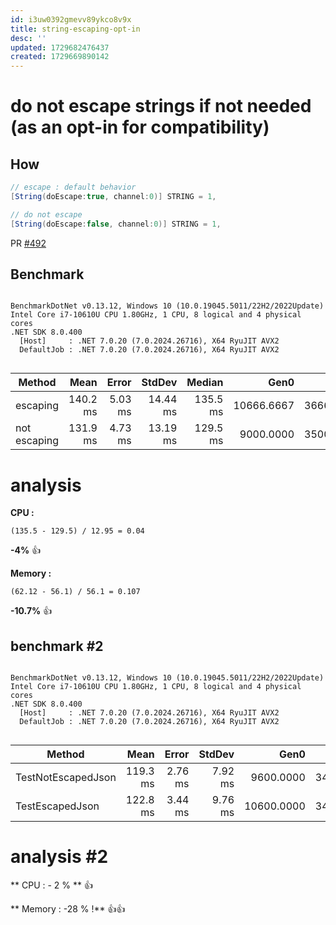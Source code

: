 ```yaml
---
id: i3uw0392gmevv89ykco8v9x
title: string-escaping-opt-in
desc: ''
updated: 1729682476437
created: 1729669890142
---
```



# do not escape strings if not needed (as an opt-in for compatibility)


## How

```c#
// escape : default behavior
[String(doEscape:true, channel:0)] STRING = 1,

// do not escape
[String(doEscape:false, channel:0)] STRING = 1,

```
PR [#492](https://github.com/b3b00/csly/pull/492)

## Benchmark

```

BenchmarkDotNet v0.13.12, Windows 10 (10.0.19045.5011/22H2/2022Update)
Intel Core i7-10610U CPU 1.80GHz, 1 CPU, 8 logical and 4 physical cores
.NET SDK 8.0.400
  [Host]     : .NET 7.0.20 (7.0.2024.26716), X64 RyuJIT AVX2
  DefaultJob : .NET 7.0.20 (7.0.2024.26716), X64 RyuJIT AVX2


```
| Method            | Mean     | Error   | StdDev   | Median   | Gen0       | Gen1      | Gen2      | Allocated |
|------------------ |---------:|--------:|---------:|---------:|-----------:|----------:|----------:|----------:|
| escaping | 140.2 ms | 5.03 ms | 14.44 ms | 135.5 ms | 10666.6667 | 3666.6667 | 1666.6667 |  62.12 MB |
| not escaping   | 131.9 ms | 4.73 ms | 13.19 ms | 129.5 ms |  9000.0000 | 3500.0000 | 1500.0000 |   56.1 MB |


# analysis

**CPU :**

`(135.5 - 129.5) / 12.95 = 0.04`

**-4%** 👍

**Memory :**

`(62.12 - 56.1) / 56.1 = 0.107`

**-10.7%** 👍


## benchmark #2

```

BenchmarkDotNet v0.13.12, Windows 10 (10.0.19045.5011/22H2/2022Update)
Intel Core i7-10610U CPU 1.80GHz, 1 CPU, 8 logical and 4 physical cores
.NET SDK 8.0.400
  [Host]     : .NET 7.0.20 (7.0.2024.26716), X64 RyuJIT AVX2
  DefaultJob : .NET 7.0.20 (7.0.2024.26716), X64 RyuJIT AVX2


```
| Method             | Mean     | Error   | StdDev  | Gen0       | Gen1      | Gen2      | Allocated |
|------------------- |---------:|--------:|--------:|-----------:|----------:|----------:|----------:|
| TestNotEscapedJson | 119.3 ms | 2.76 ms | 7.92 ms |  9600.0000 | 3400.0000 | 1400.0000 |   56.1 MB |
| TestEscapedJson    | 122.8 ms | 3.44 ms | 9.76 ms | 10600.0000 | 3400.0000 | 1400.0000 |  62.12 MB |

# analysis #2

** CPU : - 2 % ** 👍

** Memory : -28 % !** 👍👍